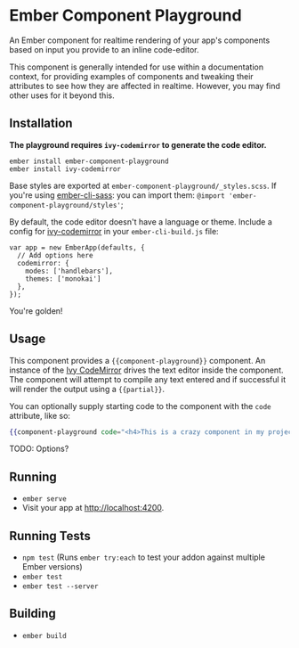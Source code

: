# Ember Component Playground

An Ember component for realtime rendering of your app's components based on input you provide to an inline code-editor.


This component is generally intended for use within a documentation context, for providing examples of components and tweaking their attributes to see how they are affected in realtime. However, you may find other uses for it beyond this.

## Installation

**The playground requires `ivy-codemirror` to generate the code editor.**

```
ember install ember-component-playground
ember install ivy-codemirror
```

Base styles are exported at `ember-component-playground/_styles.scss`. If you're using [ember-cli-sass](https://github.com/aexmachina/ember-cli-sass): you can import them:
`@import 'ember-component-playground/styles'`;

By default, the code editor doesn't have a language or theme. Include a config for [ivy-codemirror](https://github.com/IvyApp/ivy-codemirror) in your `ember-cli-build.js` file:

```
var app = new EmberApp(defaults, {
  // Add options here
  codemirror: {
    modes: ['handlebars'],
    themes: ['monokai']
  },
});
```

You're golden!

## Usage

This component provides a `{{component-playground}}` component. An instance of the [Ivy CodeMirror](https://github.com/IvyApp/ivy-codemirror) drives the text editor inside the component. The component will attempt to compile any text entered and if successful it will render the output using a `{{partial}}`.

You can optionally supply starting code to the component with the `code` attribute, like so:

```handlebars
{{component-playground code="<h4>This is a crazy component in my project:</h4> {{crazy-component}}"}}
```

TODO: Options?

## Running

* `ember serve`
* Visit your app at [http://localhost:4200](http://localhost:4200).

## Running Tests

* `npm test` (Runs `ember try:each` to test your addon against multiple Ember versions)
* `ember test`
* `ember test --server`

## Building

* `ember build`
